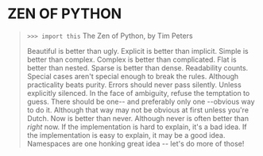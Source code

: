 # ZEN OF PYTHON

> `>>> import this`
The Zen of Python, by Tim Peters
>
> Beautiful is better than ugly.
Explicit is better than implicit.
Simple is better than complex.
Complex is better than complicated.
Flat is better than nested.
Sparse is better than dense.
Readability counts.
Special cases aren't special enough to break the rules.
Although practicality beats purity.
Errors should never pass silently.
Unless explicitly silenced.
In the face of ambiguity, refuse the temptation to guess.
There should be one-- and preferably only one --obvious way to do it.
Although that way may not be obvious at first unless you're Dutch.
Now is better than never.
Although never is often better than *right* now.
If the implementation is hard to explain, it's a bad idea.
If the implementation is easy to explain, it may be a good idea.
Namespaces are one honking great idea -- let's do more of those!
